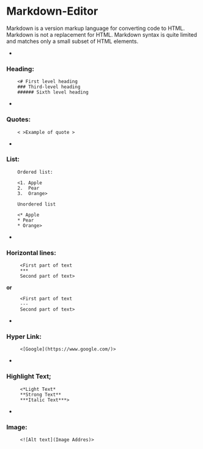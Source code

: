 # Markdown-Editor

Markdown is a version markup language for converting code to HTML. Markdown is not a replacement for HTML. Markdown syntax is quite limited and matches only a small subset of HTML elements.

-
### Heading:
        <# First level heading
        ### Third-level heading
        ###### Sixth level heading
-
### Quotes:
        < >Example of quote >
-
### List:
        Ordered list:

	    <1.	Apple
        2.	Pear
        3.	Orange>
        
        Unordered list

        <* Apple
        * Pear
        * Orange>
-
### Horizontal lines:
	     <First part of text
         ***
         Second part of text>

**or**
 
         <First part of text
         ---
         Second part of text>
-
### Hyper Link:
	     <[Google](https://www.google.com/)>
-
### Highlight Text;
	     <*Light Text*
	     **Strong Text**
         ***Italic Text***>
-
### Image:
         <![Alt text](Image Addres)>